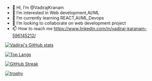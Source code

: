 - 👋 Hi, I’m @VadirajKranam
- 👀 I’m interested in Web development,AI/ML
- 🌱 I’m currently learning REACT,AI/ML,Devops
- 💞️ I’m looking to collaborate on web development project
- 📫 How to reach me https://www.linkedin.com/in/vadiraj-karanam-596145212/

[![Vadiraj's GitHub stats](https://github-readme-stats.vercel.app/api?username=VadirajKranam)](https://github.com/anuraghazra/github-readme-stats)

[![Top Langs](https://github-readme-stats.vercel.app/api/top-langs/?username=VadirajKranam&layout=compact)](https://github.com/anuraghazra/github-readme-stats)

[![GitHub Streak](https://streak-stats.demolab.com/?user=VadirajKranam)](https://git.io/streak-stats)

[![trophy](https://github-profile-trophy.vercel.app/?username=VadirajKranam)](https://github.com/ryo-ma/github-profile-trophy)

